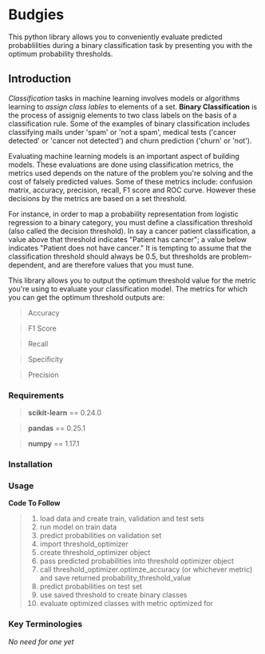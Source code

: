 # Budgies
This python library allows you to conveniently evaluate predicted probablilities during a binary classification task by presenting you with the optimum probability thresholds.

## Introduction
*Classification* tasks in machine learning involves models or algorithms learning to *assign class lables* to elements of a set. **Binary Classification** is the process of assignig elements to two class labels on the basis of a classification rule. Some of the examples of binary classification includes classifying mails under 'spam' or 'not a spam', medical tests ('cancer detected' or 'cancer not detected') and churn prediction ('churn' or 'not').           

Evaluating machine learning models is an important aspect of building models. These evaluations are done using classification metrics, the metrics used depends on the nature of the problem you're solving and the cost of falsely predicted values. Some of these metrics include: confusion matrix, accuracy, precision, recall, F1 score and ROC curve. However these decisions by the metrics are based on a set threshold. 

For instance, in order to map a probability representation from logistic regression to a binary category, you must define a classification threshold (also called the decision threshold). In say a cancer patient classification, a value above that threshold indicates "Patient has cancer"; a value below indicates "Patient does not have cancer." It is tempting to assume that the classification threshold should always be 0.5, but thresholds are problem-dependent, and are therefore values that you must tune.

This library allows you to output the optimum threshold value for the metric you're using to evaluate your classification model. The metrics for which you can get the optimum threshold outputs are: 
> Accuracy

> F1 Score

> Recall

> Specificity

> Precision


### Requirements
> **scikit-learn** == 0.24.0

> **pandas** == 0.25.1

> **numpy** == 1.17.1


### Installation



### Usage

**Code To Follow**

> 1. load data and create train, validation and test sets
> 2. run model on train data
> 3. predict probabilities on validation set
> 4. import threshold_optimizer
> 5. create threshold_optimizer object
> 6. pass predicted probabilities into threshold optimizer object
> 7. call threshold_optimizer.optimze_accuracy (or whichever metric) and save returned probability_threshold_value
> 8. predict probabilities on test set
> 9. use saved threshold to create binary classes
> 10. evaluate optimized classes with metric optimized for


### Key Terminologies
*No need for one yet*
